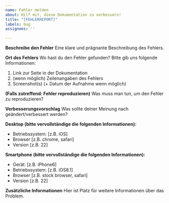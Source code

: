```yaml
---
name: Fehler melden
about: Hilf mit, diese Dokumentation zu verbessern!
title: "[FEHLERREPORT]"
labels: bug
assignees: ''

---
```


**Beschreibe den Fehler**
Eine klare und prägnante Beschreibung des Fehlers.

**Ort des Fehlers**
Wo hast du den Fehler gefunden? Bitte gib uns folgende Informationen:
1. Link zur Seite in der Dokumentation
2. (wenn möglich) Zeilenangaben des Fehlers
3. Screenshot(s) (+ Datum der Aufnahme wenn möglich)

**(Falls zutreffend: Fehler reproduzieren)**
Was muss man tun, um den Fehler zu reproduzieren?

**Verbesserungsvorschlag**
Was sollte deiner Meinung nach geändert/verbessert werden?

**Desktop (bitte vervollständige die folgenden Informationen):**
 - Betriebssystem: [z.B. iOS]
 - Browser [z.B. chrome, safari]
 - Version [z.B. 22]

**Smartphone (bitte vervollständige die folgenden Informationen):**
 - Gerät: [z.B. iPhone6]
 - Betriebssystem: [z.B. iOS8.1]
 - Browser [z.B. stock browser, safari]
 - Version [z.B. 22]

**Zusätzliche Informationen**
Hier ist Platz für weitere Informationen über das Problem.
